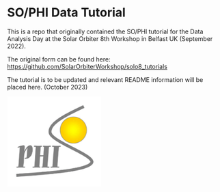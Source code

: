 # SO/PHI Data Tutorial

This is a repo that originally contained the SO/PHI tutorial for the Data Analysis Day at the Solar Orbiter 8th Workshop in Belfast UK (September 2022).

The original form can be found here: https://github.com/SolarOrbiterWorkshop/solo8_tutorials

The tutorial is to be updated and relevant README information will be placed here. (October 2023)

<img src="./data_tutorial_files/philogo-1.png" width="220" align="left"/>


